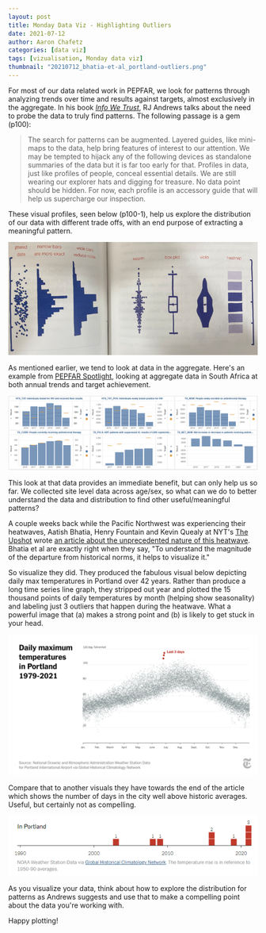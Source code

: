 ```yaml
---
layout: post
title: Monday Data Viz - Highlighting Outliers
date: 2021-07-12
author: Aaron Chafetz
categories: [data viz]
tags: [vizualisation, Monday data viz]
thumbnail: "20210712_bhatia-et-al_portland-outliers.png"
---
```


For most of our data related work in PEPFAR, we look for patterns through analyzing trends over time and results against targets, almost exclusively in the aggregate. In his book [*Info We Trust*](https://www.amazon.com/Info-We-Trust-Inspire-World/dp/1119483891), RJ Andrews talks about the need to probe the data to truly find patterns. The following passage is a gem (p100): 

> The search for patterns can be augmented. Layered guides, like mini-maps to the data, help bring features of interest to our attention. We may be tempted to hijack any of the following devices as standalone summaries of the data but it is far too early for that. Profiles in data, just like profiles of people, conceal essential details. We are still wearing our explorer hats and digging for treasure. No data point should be hidden. For now, each profile is an accessory guide that will help us supercharge our inspection.

These visual profiles, seen below (p100-1), help us explore the distribution of our data with different trade offs, with an end purpose of extracting a meaningful pattern.

![visual profiles of data](/assets/img/posts/20210712_andrews_visual-profiles.png)

As mentioned earlier, we tend to look at data in the aggregate. Here's an example from [PEPFAR Spotlight](https://data.pepfar.gov/dashboards), looking at aggregate data in South Africa at both annual trends and target achievement.

![PEPFAR Spotlight South Africa Clincial Cascade Standard Visual](/assets/img/posts/20210712_pepfar-spotlight-standard.png)

This look at that data provides an immediate benefit, but can only help us so far. We collected site level data across age/sex, so what can we do to better understand the data and distribution to find other useful/meaningful patterns?

A couple weeks back while the Pacific Northwest was experiencing their heatwaves, Aatish Bhatia, Henry Fountain and Kevin Quealy at NYT's [The Upshot](https://www.nytimes.com/section/upshot) wrote [an article about the unprecedented nature of this heatwave](https://www.nytimes.com/interactive/2021/06/29/upshot/portland-seattle-vancouver-weather.html?smid=tw-nytimes&smtyp=cur). Bhatia et al are exactly right when they say, "To understand the magnitude of the departure from historical norms, it helps to visualize it." 

So visualize they did. They produced the fabulous visual below depicting daily max temperatures in Portland over 42 years. Rather than produce a long time series line graph, they stripped out year and plotted the 15 thousand points of daily temperatures by month (helping show seasonality) and labeling just 3 outliers that happen during the heatwave. What a powerful image that (a) makes a strong point and (b) is likely to get stuck in your head.

![Temperature outliers in Portland](/assets/img/posts/20210712_bhatia-et-al_portland-outliers.png)

Compare that to another visuals they have towards the end of the article which shows the number of days in the city well above historic averages. Useful, but certainly not as compelling.

![Temperature summary in Portland](/assets/img/posts/20210712_bhatia-et-al_portland-summary.png)

As you visualize your data, think about how to explore the distribution for patterns as Andrews suggests and use that to make a compelling point about the data you're working with.

Happy plotting!